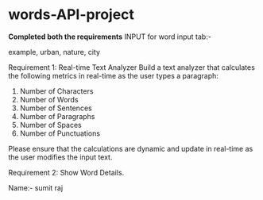 # words-API-project

**Completed both the requirements**
INPUT for word input tab:-


example,
urban,
nature,
city

Requirement 1: Real-time Text Analyzer Build a text analyzer that calculates the following metrics in real-time as the user types a paragraph: 

1. Number of Characters 
2. Number of Words 
3. Number of Sentences 
4. Number of Paragraphs 
5. Number of Spaces 
6. Number of Punctuations 

Please ensure that the calculations are dynamic and update in real-time as the user modifies the input text. 

Requirement 2: Show Word Details. 

Name:- sumit raj 

